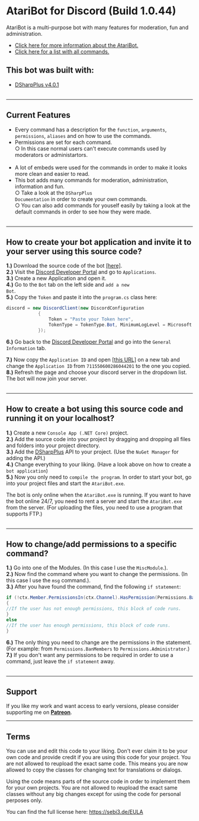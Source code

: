 # AtariBot for Discord (Build 1.0.44)
AtariBot is a multi-purpose bot with many features for moderation, fun and administration.<br>
- <a href="https://sebi3.de/docs/AtariBot/getting-started">Click here for more information about the AtariBot.</a><br>
- <a href="https://sebi3.de/docs/AtariBot/fun-commands">Click here for a list with all commands.</a>
 
 
## This bot was built with:
- <a href="https://dsharpplus.github.io/">DSharpPlus v4.0.1</a><br><br>

--------

## Current Features
- Every command has a description for the <code>function</code>, <code>arguments</code>, <code>permissions</code>, <code>aliases</code> and on how to use the commands.
- Permissions are set for each command.<br>
  ○ In this case normal users can't execute commands used by moderators or administartors.<br><br>
- A lot of embeds were used for the commands in order to make it looks more clean and easier to read.
- This bot adds many commands for moderation, administration, information and fun.<br>
  ○ Take a look at the <code>DSharpPlus Documentation</code> in order to create your own commands.<br>
  ○ You can also add commands for youself easily by taking a look at the default commands in order to see how they were made.<br><br>

--------

## How to create your bot application and invite it to your server using this source code?
<b>1.)</b> Download the source code of the bot <a href="https://github.com/sEbi3/AtariBot">[here]</a>.<br>
<b>2.)</b> Visit the <a href="https://discord.com/developers/applications">Discord Developer Portal</a> and go to <code>Applications</code>.<br>
<b>3.)</b> Create a new Application and open it.<br>
<b>4.)</b> Go to the <code>Bot</code> tab on the left side and <code>add a new Bot</code>.<br>
<b>5.)</b> Copy the <code>Token</code> and paste it into the <code>program.cs</code> class here:

```cs
discord = new DiscordClient(new DiscordConfiguration
            {
                Token = "Paste your Token here",
                TokenType = TokenType.Bot, MinimumLogLevel = Microsoft.Extensions.Logging.LogLevel.Debug,
            });
```
<b>6.)</b> Go back to the <a href="https://discord.com/developers/applications">Discord Developer Portal</a> and go into the <code>General Information</code> tab.</p>
<b>7.)</b> Now copy the <code>Application ID</code> and open <a href="https://discord.com/oauth2/authorize?client_id=711550600286044201&scope=bot&permissions=8">[this URL]</a> on a new tab and change the <code>Application ID</code> from <code>711550600286044201</code> to the one you copied.<br>
<b>8.)</b> Refresh the page and choose your discord server in the dropdown list. The bot will now join your server.<br><br>

--------
 
## How to create a bot using this source code and running it on your localhost?
<b>1.)</b> Create a new <code>Console App (.NET Core)</code> project.<br>
<b>2.)</b> Add the source code into your project by dragging and dropping all files and folders into your project directory.<br>
<b>3.)</b> Add the <a href="https://dsharpplus.github.io/">DSharpPlus</a> API to your project. (Use the <code>NuGet Manager</code> for adding the API.)<br>
<b>4.)</b> Change everything to your liking. (Have a look above on how to create a <code>bot application</code>)<br>
<b>5.)</b> Now you only need to <code>compile the program</code>. In order to start your bot, go into your project files and start the <code>AtariBot.exe</code>.

The bot is only online when the <code>AtariBot.exe</code> is running. If you want to have the bot online 24/7, you need to rent a server and start the <code>AtariBot.exe</code> from the server. (For uploading the files, you need to use a program that supports FTP.)<br><br>

--------

## How to change/add permissions to a specific command?
<b>1.)</b> Go into one of the Modules. (In this case I use the <code>MiscModule</code>.).<br>
<b>2.)</b> Now find the command where you want to change the permissions. (In this case I use the <code>msg</code> command.).<br>
<b>3.)</b> After you have found the command, find the following <code>if statement</code>:

```cs
if (!ctx.Member.PermissionsIn(ctx.Channel).HasPermission(Permissions.BanMembers))
{
//If the user has not enough permissions, this block of code runs.
}
else
//If the user has enough permissions, this block of code runs.
}
```
<b>6.)</b> The only thing you need to change are the permissions in the statement.<br>(For example: from <code>Permissions.BanMembers</code> to <code>Permissions.Administrator</code>.)<br>
<b>7.)</b> If you don't want any permissions to be required in order to use a command, just leave the <code>if statement</code> away.<br><br>

--------

## Support
If you like my work and want access to early versions, please consider supporting me on [**Patreon**](https://www.patreon.com/sEbi3). 

--------

## Terms
You can use and edit this code to your liking. Don't ever claim it to be your own code and provide credit if you are using this code for your project. You are not allowed to reupload the exact same code. This means you are now allowed to copy the classes for changing text for translations or dialogs.

Using the code means parts of the source code in order to implement them for your own projects. You are not allowed to reupload the exact same classes without any big changes except for using the code for personal perposes only.

You can find the full license here: https://sebi3.de/EULA
